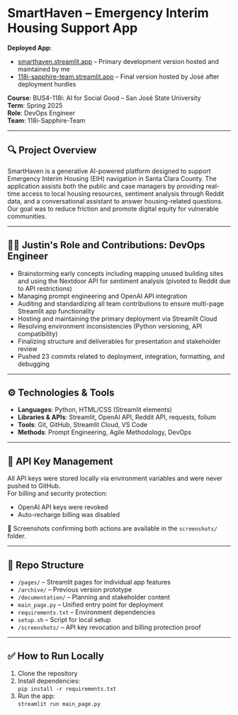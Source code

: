 # SmartHaven – Emergency Interim Housing Support App

**Deployed App**:  
- [smarthaven.streamlit.app](https://smarthaven.streamlit.app) – Primary development version hosted and maintained by me  
- [118i-sapphire-team.streamlit.app](https://118i-sapphire-team.streamlit.app) – Final version hosted by José after deployment hurdles

**Course**: BUS4-118i: AI for Social Good – San José State University  
**Term**: Spring 2025  
**Role**: DevOps Engineer  
**Team**: 118i-Sapphire-Team

---

## 🔍 Project Overview

SmartHaven is a generative AI-powered platform designed to support Emergency Interim Housing (EIH) navigation in Santa Clara County. The application assists both the public and case managers by providing real-time access to local housing resources, sentiment analysis through Reddit data, and a conversational assistant to answer housing-related questions. Our goal was to reduce friction and promote digital equity for vulnerable communities.

---

## 👨‍💻 Justin's Role and Contributions: DevOps Engineer

- Brainstorming early concepts including mapping unused building sites and using the Nextdoor API for sentiment analysis (pivoted to Reddit due to API restrictions)
- Managing prompt engineering and OpenAI API integration
- Auditing and standardizing all team contributions to ensure multi-page Streamlit app functionality
- Hosting and maintaining the primary deployment via Streamlit Cloud
- Resolving environment inconsistencies (Python versioning, API compatibility)
- Finalizing structure and deliverables for presentation and stakeholder review
- Pushed 23 commits related to deployment, integration, formatting, and debugging

---

## ⚙️ Technologies & Tools

- **Languages**: Python, HTML/CSS (Streamlit elements)
- **Libraries & APIs**: Streamlit, OpenAI API, Reddit API, requests, folium
- **Tools**: Git, GitHub, Streamlit Cloud, VS Code
- **Methods**: Prompt Engineering, Agile Methodology, DevOps

---

## 🔐 API Key Management

All API keys were stored locally via environment variables and were never pushed to GitHub.  
For billing and security protection:
- OpenAI API keys were revoked
- Auto-recharge billing was disabled

📎 Screenshots confirming both actions are available in the `screenshots/` folder.

---

## 📂 Repo Structure

- `/pages/` – Streamlit pages for individual app features
- `/archive/` – Previous version prototype
- `/documentation/` – Planning and stakeholder content
- `main_page.py` – Unified entry point for deployment
- `requirements.txt` – Environment dependencies
- `setup.sh` – Script for local setup
- `/screenshots/` – API key revocation and billing protection proof

---

## ✅ How to Run Locally

1. Clone the repository  
2. Install dependencies:  
   `pip install -r requirements.txt`  
3. Run the app:  
   `streamlit run main_page.py`
